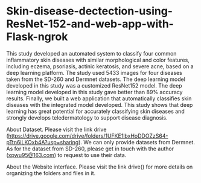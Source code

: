 # Skin-disease-dectection-using-ResNet-152-and-web-app-with-Flask-ngrok
This study developed an automated system to classify four common inflammatory skin diseases with similar morphological and color features, including eczema, psoriasis, actinic keratosis, and severe acne, based on a deep learning platform. The study used 5433 images for four diseases taken from the SD-260 and Dermnet datasets. The deep learning model developed in this study was a customized ResNet152 model. The deep learning model developed in this study gave better than 89% accuracy results. Finally, we built a web application that automatically classifies skin diseases with the integrated model developed. This study shows that deep learning has great potential for accurately classifying skin diseases and strongly develops teledermatology to support disease diagnosis.

About Dataset. Please visit the link drive (https://drive.google.com/drive/folders/1UFKE1lbxHoDDOZzS64-pTtn6iLKOxb4A?usp=sharing). We can only provide datasets from Dermnet. As for the dataset from SD-260, please get in touch with the author (xpwu95@163.com) to request to use their data.

About the Website interface. Please visit the link drive() for more details on organizing the folders and files in it.
